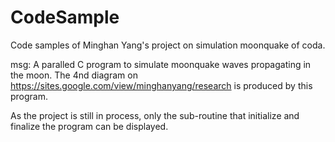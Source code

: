 # CodeSample

Code samples of Minghan Yang's project on simulation moonquake of coda.

msg: A paralled C program to simulate moonquake waves propagating in the moon.
The 4nd diagram on https://sites.google.com/view/minghanyang/research is produced by this program.

As the project is still in process, only the sub-routine that initialize and finalize the program can be displayed.
